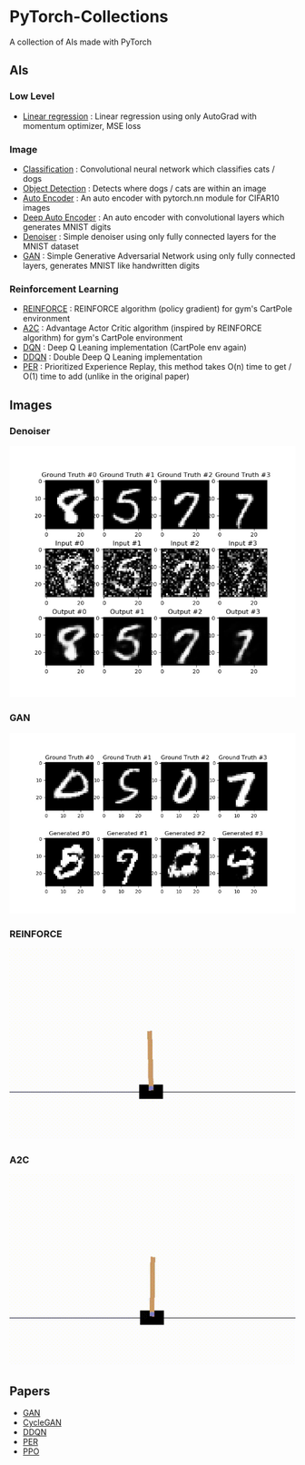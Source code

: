 # PyTorch-Collections

A collection of AIs made with PyTorch

## AIs

### Low Level
- [Linear regression](src/lowlevel.py) : Linear regression using only AutoGrad with momentum optimizer, MSE loss

### Image
- [Classification](src/classification.py) : Convolutional neural network which classifies cats / dogs
- [Object Detection](src/obj_detect.py) : Detects where dogs / cats are within an image
- [Auto Encoder](src/autoencoder.py) : An auto encoder with pytorch.nn module for CIFAR10 images
- [Deep Auto Encoder](src/deep_autoencoder.py) : An auto encoder with convolutional layers which generates MNIST digits
- [Denoiser](src/denoiser.py) : Simple denoiser using only fully connected layers for the MNIST dataset
- [GAN](src/gan.py) : Simple Generative Adversarial Network using only fully connected layers, generates MNIST like handwritten digits

### Reinforcement Learning
- [REINFORCE](src/reinforce.py) : REINFORCE algorithm (policy gradient) for gym's CartPole environment
- [A2C](src/a2c.py) : Advantage Actor Critic algorithm (inspired by REINFORCE algorithm) for gym's CartPole environment
- [DQN](src/dqn.py) : Deep Q Leaning implementation (CartPole env again)
- [DDQN](src/ddqn.py) : Double Deep Q Leaning implementation
- [PER](src/per.py) : Prioritized Experience Replay, this method takes O(n) time to get / O(1) time to add (unlike in the original paper) 

## Images
### Denoiser

![Denoiser](res/denoiser.jpeg "Denoiser")

### GAN

![GAN](res/gan.jpeg "GAN")

### REINFORCE

![REINFORCE](res/reinforce.gif "REINFORCE")

### A2C

![A2C](res/a2c.gif "A2C")

## Papers
- [GAN](https://arxiv.org/pdf/1406.2661.pdf)
- [CycleGAN](https://arxiv.org/pdf/1703.10593.pdf)
- [DDQN](https://arxiv.org/pdf/1509.06461.pdf)
- [PER](https://arxiv.org/pdf/1511.05952.pdf)
- [PPO](https://arxiv.org/pdf/1707.06347.pdf)
